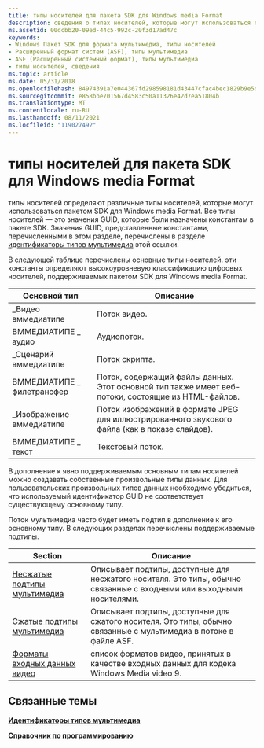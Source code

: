 ```yaml
---
title: типы носителей для пакета SDK для Windows media Format
description: сведения о типах носителей, которые могут использоваться пакетом SDK для Windows media Format. Типы мультимедиа — это значения GUID, назначенные константам в пакете SDK.
ms.assetid: 00dcbb20-09ed-44c5-992c-20f3d17ad47c
keywords:
- Windows Пакет SDK для формата мультимедиа, типы носителей
- Расширенный формат систем (ASF), типы мультимедиа
- ASF (Расширенный системный формат), типы мультимедиа
- типы носителей, сведения
ms.topic: article
ms.date: 05/31/2018
ms.openlocfilehash: 84974391a7e044367fd298598181d43447cfac4bec1829b9e5ddb0b90ae27ea4
ms.sourcegitcommit: e858bbe701567d4583c50a11326e42d7ea51804b
ms.translationtype: MT
ms.contentlocale: ru-RU
ms.lasthandoff: 08/11/2021
ms.locfileid: "119027492"
---
```

# <a name="media-types-for-windows-media-format-sdk"></a>типы носителей для пакета SDK для Windows media Format

типы носителей определяют различные типы носителей, которые могут использоваться пакетом SDK для Windows media Format. Все типы носителей — это значения GUID, которые были назначены константам в пакете SDK. Значения GUID, представленные константами, перечисленными в этом разделе, перечислены в разделе [идентификаторы типов мультимедиа](media-type-identifiers.md) этой ссылки.

В следующей таблице перечислены основные типы носителей. эти константы определяют высокоуровневую классификацию цифровых носителей, поддерживаемых пакетом SDK для Windows media Format.



| Основной тип                | Описание                                                                                             |
|---------------------------|---------------------------------------------------------------------------------------------------------|
| \_Видео вммедиатипе        | Поток видео.                                                                                         |
| ВММЕДИАТИПЕ \_ аудио        | Аудиопоток.                                                                                        |
| \_Сценарий вммедиатипе       | Поток скрипта.                                                                                        |
| ВММЕДИАТИПЕ \_ филетрансфер | Поток, содержащий файлы данных. Этот основной тип также имеет веб-потоки, состоящие из HTML-файлов. |
| \_Изображение вммедиатипе        | Поток изображений в формате JPEG для иллюстрированного звукового файла (как в показе слайдов).                                 |
| ВММЕДИАТИПЕ \_ текст         | Текстовый поток.                                                                                          |



 

В дополнение к явно поддерживаемым основным типам носителей можно создавать собственные произвольные типы данных. Для пользовательских произвольных типов данных необходимо убедиться, что используемый идентификатор GUID не соответствует существующему основному типу.

Поток мультимедиа часто будет иметь подтип в дополнение к его основному типу. В следующих разделах перечислены поддерживаемые подтипы.



| Section                                                        | Описание                                                                                                                                |
|----------------------------------------------------------------|--------------------------------------------------------------------------------------------------------------------------------------------|
| [Несжатые подтипы мультимедиа](uncompressed-media-subtypes.md) | Описывает подтипы, доступные для несжатого носителя. Это типы, обычно связанные с входными или выходными носителями.              |
| [Сжатые подтипы мультимедиа](compressed-media-subtypes.md)     | Описывает подтипы, доступные для сжатого носителя. Это типы, обычно связанные с мультимедиа в потоке в файле ASF. |
| [Форматы входных данных видео](video-input-formats.md)                 | список форматов видео, принятых в качестве входных данных для кодека Windows Media video 9.                                                            |



 

## <a name="related-topics"></a>Связанные темы

<dl> <dt>

[**Идентификаторы типов мультимедиа**](media-type-identifiers.md)
</dt> <dt>

[**Справочник по программированию**](programming-reference.md)
</dt> </dl>

 

 




